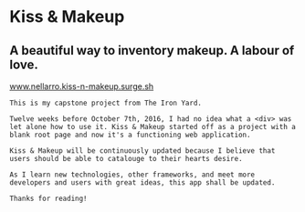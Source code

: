 # Kiss & Makeup
## A beautiful way to inventory makeup. A labour of love.

 www.nellarro.kiss-n-makeup.surge.sh


```
This is my capstone project from The Iron Yard. 

Twelve weeks before October 7th, 2016, I had no idea what a <div> was let alone how to use it. Kiss & Makeup started off as a project with a blank root page and now it's a functioning web application. 

Kiss & Makeup will be continuously updated because I believe that users should be able to catalouge to their hearts desire. 

As I learn new technologies, other frameworks, and meet more developers and users with great ideas, this app shall be updated.

Thanks for reading!
```
